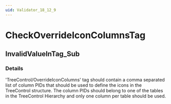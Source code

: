 ```yaml
---
uid: Validator_18_12_9
---
```


# CheckOverrideIconColumnsTag

## InvalidValueInTag_Sub

<!-- Description, Properties, ... sections are auto-generated. -->
<!-- REPLACE ME AUTO-GENERATION -->

### Details

'TreeControl/OverrideIconColumns' tag should contain a comma separated list of column PIDs that should be used to define the icons in the TreeControl structure.
The column PIDs should belong to one of the tables in the TreeControl Hierarchy and only one column per table should be used.

<!-- Uncomment to add example code -->
<!--### Example code-->
